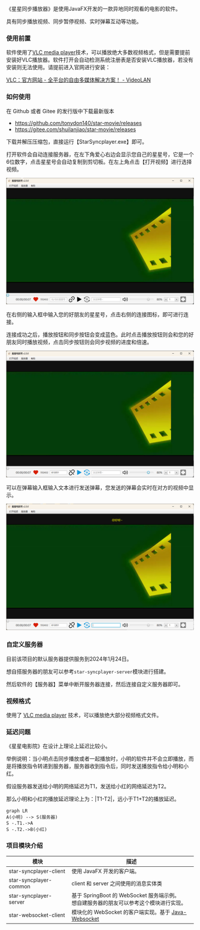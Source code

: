 《星星同步播放器》是使用JavaFX开发的一款异地同时观看的电影的软件。

具有同步播放视频、同步暂停视频、实时弹幕互动等功能。



### 使用前置

软件使用了[VLC media player](https://www.videolan.org/)技术，可以播放绝大多数视频格式，但是需要提前安装好VLC播放器。软件打开会自动检测系统注册表是否安装VLC播放器，若没有安装则无法使用。请提前进入官网进行安装：

[VLC：官方网站 - 全平台的自由多媒体解决方案！ - VideoLAN](https://www.videolan.org/)



### 如何使用

在 Github 或者 Gitee 的发行版中下载最新版本

- https://github.com/tonydon140/star-movie/releases
- https://gitee.com/shuilanjiao/star-movie/releases

下载并解压压缩包，直接运行【StarSyncplayer.exe】即可。

打开软件会自动连接服务器，在左下角爱心右边会显示您自己的星星号，它是一个6位数字，点击星星号会自动复制到剪切板。在左上角点击【打开视频】进行选择视频。

![image-20230616121842116](./assets/image-20230616121842116.png)

在右侧的输入框中输入您的好朋友的星星号，点击右侧的连接图标，即可进行连接。

连接成功之后，播放按钮和同步按钮会变成蓝色。此时点击播放按钮则会和您的好朋友同时播放视频，点击同步按钮则会同步视频的进度和倍速。

![image-20230616121905544](./assets/image-20230616121905544.png)

可以在弹幕输入框输入文本进行发送弹幕，您发送的弹幕会实时在对方的视频中显示。

![image-20230616121940198](./assets/image-20230616121940198.png)



### 自定义服务器

目前该项目的默认服务器提供服务到2024年1月24日。

想自搭服务器的朋友可以参考`star-syncplayer-server`模块进行搭建。

然后软件的【服务器】菜单中断开服务器连接，然后连接自定义服务器即可。



### 视频格式

使用了 [VLC media player](https://www.videolan.org/) 技术，可以播放绝大部分视频格式文件。



### 延迟问题

《星星电影院》在设计上理论上延迟比较小。

举例说明：当小明点击同步播放或者一起播放时，小明的软件并不会立即播放，而是将播放指令转递到服务器，服务器收到指令后，同时发送播放指令给小明和小红。

假设服务器发送给小明的网络延迟为T1，发送给小红的网络延迟为T2。

那么小明和小红的播放延迟理论上为：|T1-T2|，远小于T1+T2的播放延迟。

```mermaid
graph LR
A(小明) --> S(服务器)
S -.T1.->A
S -.T2.->B(小红)
```




### 项目模块介绍

| 模块                   | 描述                                                         |
| ---------------------- | ------------------------------------------------------------ |
| star-syncplayer-client | 使用 JavaFX 开发的客户端。                                   |
| star-syncplayer-common | client 和 server 之间使用的消息实体类                        |
| star-syncplayer-server | 基于 SpringBoot 的 WebSocket 服务端示例。<br>想自建服务器的朋友可以参考这个模块进行实现。 |
| star-websocket-client  | 模块化的 WebSocket 的客户端实现。基于 [Java-Websocket](https://github.com/TooTallNate/Java-WebSocket) |





